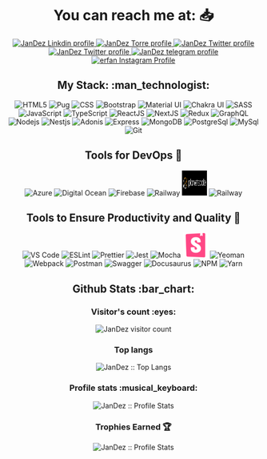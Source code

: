 <h1 align="center">You can reach me at: 📥</h1>

<p align="center">
  <a href="https://www.linkedin.com/in/jaifran-hernandez97">
    <img src="https://www.vectorlogo.zone/logos/linkedin/linkedin-icon.svg" 
    alt="JanDez Linkdin profile" height="40" width="40">
  </a>
  
  <a href="https://torre.co/es/jandez97?s=ArHvB5oizs">
    <img src="https://res.cloudinary.com/torre-technologies-co/image/upload/v1621443046/origin/bio/organizations/f7t0uvgrihgdrqh6ee9w.png" 
    alt="JanDez Torre profile" height="40" width="40">
  </a>

  <a href="https://twitter.com/jandez97">
    <img src="https://www.vectorlogo.zone/logos/twitter/twitter-icon.svg" 
    alt="JanDez Twitter profile" height="40" width="40">
  </a>
  
  <a href="https://gitlab.com/JanDez">
    <img src="https://www.vectorlogo.zone/logos/gitlab/gitlab-icon.svg" 
    alt="JanDez Twitter profile" height="40" width="40">
  </a>
  
  <a href="https://t.me/jaifranh">
    <img src="https://www.vectorlogo.zone/logos/telegram/telegram-icon.svg" 
    alt="JanDez telegram profile" height="40" width="40">
  </a>
  
  <a href="https://angel.co/u/jaifran-hernandez">
    <img src="https://www.vectorlogo.zone/logos/angel/angel-icon.svg" alt="erfan Instagram Profile" height="30" width="30">
  </a>
  
</p>


<h2 align="center">My Stack: :man_technologist:</h2>

<p align="center">
  <img src="https://www.vectorlogo.zone/logos/w3_html5/w3_html5-icon.svg" alt="HTML5" height="50" width="50">
  
  <img src="https://www.vectorlogo.zone/logos/pugjs/pugjs-icon.svg" alt="Pug" height="50" width="50">

  <img src="https://www.vectorlogo.zone/logos/w3_css/w3_css-icon.svg" alt="CSS" height="50" width="50">
  
  <img src="https://img.icons8.com/color/48/000000/bootstrap.png" alt="Bootstrap" height="50" width="50">
  
  <img src="https://img.icons8.com/color/48/000000/material-ui.png" alt="Material UI" height="50" width="50">
  
  <img src="https://avatars.githubusercontent.com/u/54212428?v=4" alt="Chakra UI" height="50" width="50">
  
  <img src="https://www.vectorlogo.zone/logos/sass-lang/sass-lang-icon.svg" alt="SASS" height="50" width="50">

  <img src="https://img.icons8.com/color/48/000000/javascript--v2.png" alt="JavaScript" height="50" width="50">

  <img src="https://img.icons8.com/color/48/000000/typescript.png" alt="TypeScript" height="50" width="50">
  
  <img src="https://www.vectorlogo.zone/logos/reactjs/reactjs-icon.svg" alt="ReactJS" height="50" width="50">

  <img src="https://cdn.worldvectorlogo.com/logos/next-js.svg" alt="NextJS" height="50" width="50">
  
  <img src="https://img.icons8.com/color/48/000000/redux.png" alt="Redux" height="50" width="50">

  <img src="https://www.vectorlogo.zone/logos/graphql/graphql-icon.svg" alt="GraphQL" height="50" width="50">

  <img src="https://www.vectorlogo.zone/logos/nodejs/nodejs-icon.svg" alt="Nodejs" height="50" width="50">

  <img src="https://www.vectorlogo.zone/logos/nestjs/nestjs-icon.svg" alt="Nestjs" height="50" width="50">

  <img src="https://www.vectorlogo.zone/logos/adonisjs/adonisjs-icon.svg" alt="Adonis" height="50" width="50">

  <img src="https://www.vectorlogo.zone/logos/expressjs/expressjs-icon.svg" alt="Express" height="50" width="50">

  <img src="https://www.vectorlogo.zone/logos/mongodb/mongodb-icon.svg" alt="MongoDB" height="50" width="50">

  <img src="https://www.vectorlogo.zone/logos/postgresql/postgresql-icon.svg" alt="PostgreSql" height="50" width="50">
  
  <img src="https://www.vectorlogo.zone/logos/mysql/mysql-icon.svg" alt="MySql" height="50" width="50">
  
  <img src="https://www.vectorlogo.zone/logos/git-scm/git-scm-icon.svg" alt="Git" height="50" width="50">
</p>


<h2 align="center">Tools for DevOps 🧰</h2>


<p align="center">
  <img src="https://www.vectorlogo.zone/logos/microsoft_azure/microsoft_azure-icon.svg" alt="Azure" height="50" width="50">
  
  <img src="https://www.vectorlogo.zone/logos/digitalocean/digitalocean-icon.svg" alt="Digital Ocean" height="50" width="50">
  
  <img src="https://www.vectorlogo.zone/logos/firebase/firebase-icon.svg" alt="Firebase" height="50" width="50">
  
  <img src="https://raw.githubusercontent.com/simple-icons/simple-icons/00b6fe7eca52b9df8a38b5e5b64fe9abe8580add/icons/railway.svg" alt="Railway" height="50" width="50">

  <img src="https://raw.githubusercontent.com/cncf/landscape/d5b8ce23193f16a0692ce611fe69abc26bbb2c71/hosted_logos/planetscale.svg" alt="Railway" height="50" width="50">

  <img src="https://getlogo.net/wp-content/uploads/2020/11/supabase-logo-vector.png" alt="Railway" height="50" width="50">

</p>


<h2 align="center">Tools to Ensure Productivity and Quality 🚤</h2>


<p align="center">
  <img src="https://www.vectorlogo.zone/logos/visualstudio_code/visualstudio_code-icon.svg" alt="VS Code" height="50" width="50">
  
  <img src="https://www.vectorlogo.zone/logos/eslint/eslint-icon.svg" alt="ESLint" height="50" width="50">
  
  <img src="https://raw.githubusercontent.com/detain/svg-logos/780f25886640cef088af994181646db2f6b1a3f8/svg/prettier-1.svg" alt="Prettier" height="50" width="50">
  
  <img src="https://www.vectorlogo.zone/logos/jestjsio/jestjsio-icon.svg" alt="Jest" height="50" width="50">

  <img src="https://www.vectorlogo.zone/logos/mochajs/mochajs-icon.svg" alt="Mocha" height="50" width="50">

  <img src="https://raw.githubusercontent.com/devicons/devicon/2ae2a900d2f041da66e950e4d48052658d850630/icons/storybook/storybook-original.svg" alt="Storybook" height="50" width="50">

   <img src="https://www.vectorlogo.zone/logos/yeoman/yeoman-icon.svg" alt="Yeoman" height="50" width="50">

   <img src="https://www.vectorlogo.zone/logos/js_webpack/js_webpack-icon.svg" alt="Webpack" height="50" width="50">

   <img src="https://www.vectorlogo.zone/logos/getpostman/getpostman-icon.svg" alt="Postman" height="50" width="50">

  <img src="https://raw.githubusercontent.com/AliasIO/wappalyzer/bfc9278b5cb95b1700040ddc5a6ef260c94b4211/src/drivers/webextension/images/icons/Swagger%20UI.svg" alt="Swagger" height="50" width="50">

  <img src="https://d33wubrfki0l68.cloudfront.net/ea8e37a6a30e9c260a8936d95c579af4a2dd3df7/6ee7e/img/docusaurus_keytar.svg" alt="Docusaurus" height="50" width="50">

  <img src="https://www.vectorlogo.zone/logos/npmjs/npmjs-tile.svg" alt="NPM" height="50" width="50">

  <img src="https://www.vectorlogo.zone/logos/yarnpkg/yarnpkg-icon.svg" alt="Yarn" height="50" width="50">


</p>

<h2 align="center">Github Stats :bar_chart:</h2>

<h3 align="center">Visitor's count :eyes:</h3>

<p align="center"><img src="https://profile-counter.glitch.me/{JanDez}/count.svg" alt="JanDez visitor count" /></p>

<h3 align="center">Top langs</h3>

<p align="center">
  <img src="https://github-readme-stats.vercel.app/api/top-langs/?username=JanDez&langs_count=10&theme=algolia&layout=compact" 
       alt="JanDez :: Top Langs" height="400" width="650"/>
</p>

<h3 align="center">
  Profile stats :musical_keyboard:
</h3>

<p align="center">
  <img src="https://github-readme-stats.vercel.app/api?username=JanDez&count_private=true&theme=tokyonight" 
       alt="JanDez :: Profile Stats" height="400" width="650"
   />
</p>

<h3 align="center">
  Trophies Earned 🏆
</h3>

<p align="center">
  <img src="https://github-profile-trophy.vercel.app/?username=ryo-ma&theme=nord" 
       alt="JanDez :: Profile Stats" height="400" width="1000"
  />
</p>




